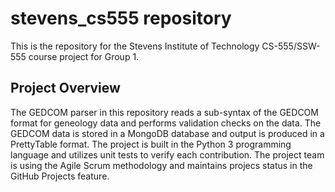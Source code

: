 # stevens_cs555 repository 
This is the repository for the Stevens Institute of Technology CS-555/SSW-555 course project for Group 1.
## Project Overview
The GEDCOM parser in this repository reads a sub-syntax of the GEDCOM format for geneology data and performs validation checks on the data. The GEDCOM data is stored in a MongoDB database and output is produced in a PrettyTable format. The project is built in the Python 3 programming language and utilizes unit tests to verify each contribution. The project team is using the Agile Scrum methodology and maintains projecs status in the GitHub Projects feature.